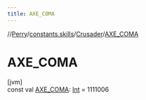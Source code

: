 ```yaml
---
title: AXE_COMA
---
```

//[Perry](../../../index.html)/[constants.skills](../index.html)/[Crusader](index.html)/[AXE_COMA](-a-x-e_-c-o-m-a.html)



# AXE_COMA



[jvm]\
const val [AXE_COMA](-a-x-e_-c-o-m-a.html): [Int](https://kotlinlang.org/api/latest/jvm/stdlib/kotlin/-int/index.html) = 1111006




